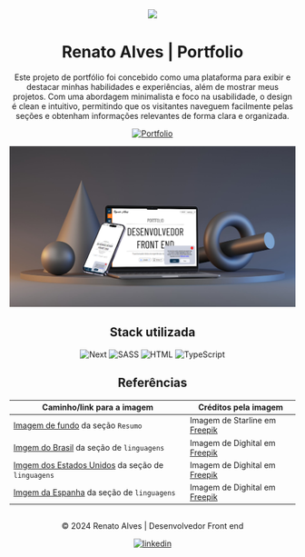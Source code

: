 <div align="center">

<img src='public/favicon.ico' width='50' heigth='50'/>

# Renato Alves | Portfolio

Este projeto de portfólio foi concebido como uma plataforma para exibir e destacar minhas habilidades e experiências, além de mostrar meus projetos. Com uma abordagem minimalista e foco na usabilidade, o design é clean e intuitivo, permitindo que os visitantes naveguem facilmente pelas seções e obtenham informações relevantes de forma clara e organizada.

[![Portfolio](https://img.shields.io/badge/Clique_aqui-para_visitar_o_projeto-323232?style=for-the-badge&logo=buy-me-a-coffee&logoColor=white)](https://linkedin.com/in/renatosalves)

[![Imagem do projeto](public/images/portfolio.svg)](https://renatoalves.site)

## Stack utilizada

![Next](https://skillicons.dev/icons?i=next "Next")
![SASS](https://skillicons.dev/icons?i=sass "SASS")
![HTML](https://skillicons.dev/icons?i=html "HTML")
![TypeScript](https://skillicons.dev/icons?i=ts "TypeScript")


## Referências

Caminho/link para a imagem | Créditos pela imagem
---|---
[Imagem de fundo](/public/images/background.jpg)  da seção `Resumo` | Imagem de Starline em [Freepik](https://br.freepik.com/vetores-gratis/fundo-digital-de-codigo-binario-de-estilo-de-matriz-com-numeros-caindo_8289995.htm#&position=1&from_view=user&uuid=c1bf85f7-b02f-4b7b-aee8-e671caa8e387)
[Imgem do Brasil](/public/images/br.png) da seção de `linguagens` | Imagem de Dighital em [Freepik](https://www.freepik.com/icon/brazil-flag_3909370#fromView=family&page=1&position=0&uuid=2e86f299-b532-4715-9e19-97e94e32efc2)
[Imgem dos Estados Unidos](/public/images/us.png) da seção de `linguagens` | Imagem de Dighital em [Freepik](https://www.freepik.com/icon/united-states-america_3909383#fromView=family&page=1&position=0&uuid=40da1cf9-8831-435c-ac39-4a4d29a44c34)
[Imgem da Espanha](/public/images/es.png) da seção de `linguagens` | Imagem de Dighital em [Freepik](https://www.freepik.com/icon/flags_3909352#fromView=family&page=1&position=0&uuid=840ea745-680d-40e4-8d39-930e348c65e9)

##
© 2024 Renato Alves | Desenvolvedor Front end

[![linkedin](https://img.shields.io/badge/Linkedin-0A66C2?style=for-the-badge&logo=linkedin&logoColor=white)](https://linkedin.com/in/renatosalves)
</div>
